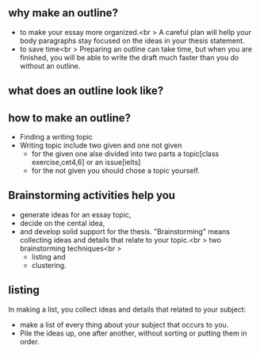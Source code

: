 ## why make an outline?
  * to make your essay more organized.<br \> 
  A careful plan will hellp your body paragraphs stay focused on the ideas in your thesis statement.
  * to save time<br \> 
  Preparing an outline can take time, but when you are finished, you will be able to write the draft much faster than you do without an outline.
## what does an outline look like?
## how to make an outline?
  * Finding a writing topic
  * Writing topic include two given and one not given
    - for the given one alse divided into two parts a topic[class exercise,cet4,6] or an issue[ielts]
    - for the not given you should chose a topic yourself.

## Brainstorming activities help you 
  * generate ideas for an essay topic, 
  * decide on the cental idea, 
  * and develop solid support for the thesis.
  "Brainstorming" means collecting ideas and details that relate to your topic.<br \>
  two brainstorming techniques<br \>
    - listing and 
    - clustering.

## listing 
In making a list, you collect ideas and details that related to your subject: 
  * make a list of every thing about your subject that occurs to you. 
  * Pile the ideas up, one after another, without sorting or putting them in order.


